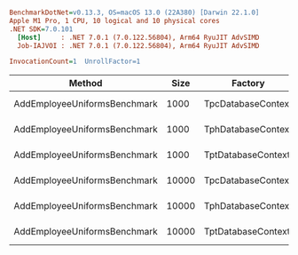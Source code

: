 ``` ini

BenchmarkDotNet=v0.13.3, OS=macOS 13.0 (22A380) [Darwin 22.1.0]
Apple M1 Pro, 1 CPU, 10 logical and 10 physical cores
.NET SDK=7.0.101
  [Host]     : .NET 7.0.1 (7.0.122.56804), Arm64 RyuJIT AdvSIMD
  Job-IAJVOI : .NET 7.0.1 (7.0.122.56804), Arm64 RyuJIT AdvSIMD

InvocationCount=1  UnrollFactor=1  

```
|                       Method |  Size |            Factory |      Mean |     Error |    StdDev |       Gen0 |       Gen1 |      Gen2 | Allocated |
|----------------------------- |------ |------------------- |----------:|----------:|----------:|-----------:|-----------:|----------:|----------:|
| AddEmployeeUniformsBenchmark |  1000 | TpcDatabaseContext |  61.23 ms |  1.054 ms |  1.609 ms |  6000.0000 |  2000.0000 |         - |  40.45 MB |
| AddEmployeeUniformsBenchmark |  1000 | TphDatabaseContext |  72.83 ms |  1.431 ms |  1.911 ms |  6000.0000 |  2000.0000 |         - |  41.97 MB |
| AddEmployeeUniformsBenchmark |  1000 | TptDatabaseContext |  87.67 ms |  1.005 ms |  0.839 ms |  7000.0000 |  1000.0000 |         - |  48.94 MB |
| AddEmployeeUniformsBenchmark | 10000 | TpcDatabaseContext | 708.73 ms | 13.706 ms | 12.821 ms | 61000.0000 | 22000.0000 | 2000.0000 | 392.76 MB |
| AddEmployeeUniformsBenchmark | 10000 | TphDatabaseContext | 862.59 ms | 16.714 ms | 16.415 ms | 63000.0000 | 21000.0000 | 2000.0000 | 407.39 MB |
| AddEmployeeUniformsBenchmark | 10000 | TptDatabaseContext | 996.48 ms | 16.592 ms | 15.521 ms | 71000.0000 | 22000.0000 | 1000.0000 | 470.87 MB |
